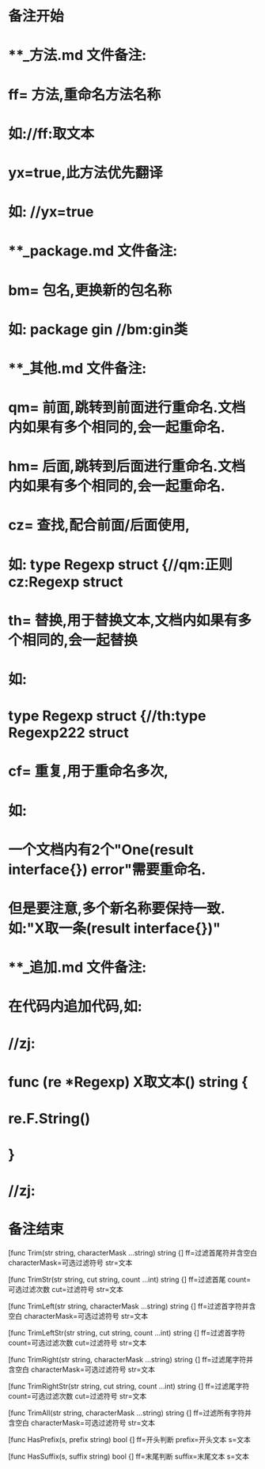# 备注开始
# **_方法.md 文件备注:
# ff= 方法,重命名方法名称
# 如://ff:取文本
#
# yx=true,此方法优先翻译
# 如: //yx=true


# **_package.md 文件备注:
# bm= 包名,更换新的包名称 
# 如: package gin //bm:gin类


# **_其他.md 文件备注:
# qm= 前面,跳转到前面进行重命名.文档内如果有多个相同的,会一起重命名.
# hm= 后面,跳转到后面进行重命名.文档内如果有多个相同的,会一起重命名.
# cz= 查找,配合前面/后面使用,
# 如: type Regexp struct {//qm:正则 cz:Regexp struct
#
# th= 替换,用于替换文本,文档内如果有多个相同的,会一起替换
# 如:
# type Regexp struct {//th:type Regexp222 struct
#
# cf= 重复,用于重命名多次,
# 如: 
# 一个文档内有2个"One(result interface{}) error"需要重命名.
# 但是要注意,多个新名称要保持一致. 如:"X取一条(result interface{})"


# **_追加.md 文件备注:
# 在代码内追加代码,如:
# //zj:
# func (re *Regexp) X取文本() string { 
#    re.F.String()
# }
# //zj:
# 备注结束

[func Trim(str string, characterMask ...string) string {]
ff=过滤首尾符并含空白
characterMask=可选过滤符号
str=文本

[func TrimStr(str string, cut string, count ...int) string {]
ff=过滤首尾
count=可选过滤次数
cut=过滤符号
str=文本

[func TrimLeft(str string, characterMask ...string) string {]
ff=过滤首字符并含空白
characterMask=可选过滤符号
str=文本

[func TrimLeftStr(str string, cut string, count ...int) string {]
ff=过滤首字符
count=可选过滤次数
cut=过滤符号
str=文本

[func TrimRight(str string, characterMask ...string) string {]
ff=过滤尾字符并含空白
characterMask=可选过滤符号
str=文本

[func TrimRightStr(str string, cut string, count ...int) string {]
ff=过滤尾字符
count=可选过滤次数
cut=过滤符号
str=文本

[func TrimAll(str string, characterMask ...string) string {]
ff=过滤所有字符并含空白
characterMask=可选过滤符号
str=文本

[func HasPrefix(s, prefix string) bool {]
ff=开头判断
prefix=开头文本
s=文本

[func HasSuffix(s, suffix string) bool {]
ff=末尾判断
suffix=末尾文本
s=文本
